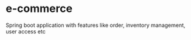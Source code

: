 # e-commerce
Spring boot application with features like order, inventory management, user access etc
